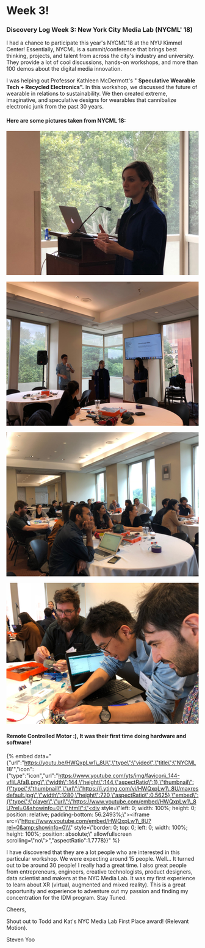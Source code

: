 # Week 3!

### Discovery Log Week 3: New York City Media Lab \(NYCML' 18\)

I had a chance to participate this year's NYCML'18  at the NYU Kimmel Center! Essentially, NYCML is a summit/conference that brings best thinking, projects, and talent from across the city's industry and university. They provide a lot of cool discussions, hands-on workshops, and more than 100 demos about the digital media innovation.

I was helping out Professor Kathleen McDermott's " **Speculative Wearable Tech + Recycled Electronics".** In this workshop, we discussed the future of wearable in relations to sustainability. We then created extreme, imaginative, and speculative designs for wearables that cannibalize electronic junk from the past 30 years. 

#### Here are some pictures taken from NYCML 18:

![Professor Kathleen McDermott](../.gitbook/assets/img_2037.JPG)

![Introduction :\)](../.gitbook/assets/img_2023.JPG)

![Attendees :\)](../.gitbook/assets/img_2041.JPG)

![Me: Helping out with Breadboard connection and software debugging.](../.gitbook/assets/img_4694.JPG)

####  Remote Controlled Motor :\), It was their first time doing hardware and software!

{% embed data="{\"url\":\"https://youtu.be/HWQxpLw1\_8U\",\"type\":\"video\",\"title\":\"NYCML 18\'\",\"icon\":{\"type\":\"icon\",\"url\":\"https://www.youtube.com/yts/img/favicon\_144-vfliLAfaB.png\",\"width\":144,\"height\":144,\"aspectRatio\":1},\"thumbnail\":{\"type\":\"thumbnail\",\"url\":\"https://i.ytimg.com/vi/HWQxpLw1\_8U/maxresdefault.jpg\",\"width\":1280,\"height\":720,\"aspectRatio\":0.5625},\"embed\":{\"type\":\"player\",\"url\":\"https://www.youtube.com/embed/HWQxpLw1\_8U?rel=0&showinfo=0\",\"html\":\"<div style=\\\"left: 0; width: 100%; height: 0; position: relative; padding-bottom: 56.2493%;\\\"><iframe src=\\\"https://www.youtube.com/embed/HWQxpLw1\_8U?rel=0&amp;showinfo=0\\\" style=\\\"border: 0; top: 0; left: 0; width: 100%; height: 100%; position: absolute;\\\" allowfullscreen scrolling=\\\"no\\\"></iframe></div>\",\"aspectRatio\":1.7778}}" %}

I have discovered that they are a lot people who are interested in this particular workshop. We were expecting around 15 people. Well... It turned out to be around 30 people! I really had a great time. I also great people from entrepreneurs, engineers, creative technologists, product designers, data scientist and makers at the NYC Media Lab. It was my first experience to learn about XR \(virtual, augmented and mixed reality\). This is a great opportunity and experience to adventure out my passion and finding my concentration for the IDM program. Stay Tuned.

Cheers,

Shout out to Todd and Kat's NYC Media Lab First Place award! \(Relevant Motion\). 

Steven Yoo

